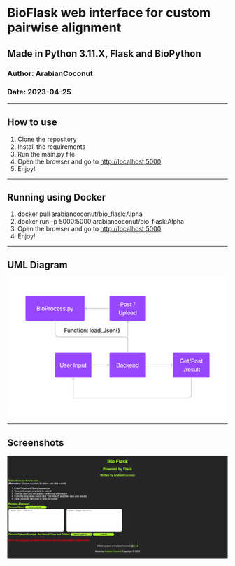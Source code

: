 # BioFlask web interface for custom pairwise alignment

## Made in Python 3.11.X, Flask and BioPython

### Author: ArabianCoconut

### Date: 2023-04-25

---

## How to use

1. Clone the repository
2. Install the requirements
3. Run the main.py file
4. Open the browser and go to <http://localhost:5000>
5. Enjoy!

---

## Running using Docker

1. docker pull arabiancoconut/bio_flask:Alpha
2. docker run -p 5000:5000 arabiancoconut/bio_flask:Alpha
3. Open the browser and go to <http://localhost:5000>
4. Enjoy!

---

## UML Diagram

![UML Diagram](Images/UML.jpg)

---

## Screenshots

![Project_Screenshot](Images/Project.png)
